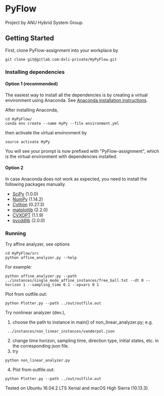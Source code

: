 # PyFlow

Project by ANU Hybrid System Group.

## Getting Started

First, clone PyFlow-assignment into your workplace by

```
git clone git@gitlab.com:dxli-private/HyPyFlow.git
```

### Installing dependencies
#### Option 1 (recommended)
The easiest way to install all the dependencies is by creating a virtual environment using Anaconda. See [Anaconda installation instructions](https://conda.io/docs/user-guide/install/index.html).

After installing Anaconda,
```
cd HyPyFlow/
conda env create --name HyPy --file environment.yml
```
then activate the virtual environment by
```
source activate HyPy
```
You will see your prompt is now prefixed with "PyFlow-assignment", which is the virtual environment with dependencies installed.

#### Option 2
In case Anaconda does not work as expected, you need to install the following packages manually.

- [SciPy](https://www.scipy.org/) (1.0.0)
- [NumPy](http://www.numpy.org/) (1.14.2)
- [Cython](http://cython.readthedocs.io/en/latest/src/quickstart/install.html) (0.27.3)
- [matplotlib](https://matplotlib.org/) (2.2.0)
- [CVXOPT](http://cvxopt.org/install/index.html) (1.1.9)
- [pycddlib](http://pycddlib.readthedocs.io/en/latest/) (2.0.0)

### Running

Try affine analyzer, see options
```
cd HyPyFlow/src
python affine_analyzer.py --help
```

For example:
```
python affine_analyzer.py --path ../instances/single_mode_affine_instances/free_ball.txt --dt 0 --horizon 1 --sampling_time 0.1 --opvars 0 1

```

Plot from outfile.out:
```
python Plotter.py --path ../out/outfile.out
```

Try nonlinear analyzer (dev.),
 
1. choose the path to instance in main() of non_linear_analyzer.py; e.g. 
```
 ../instances/non_linear_instances/vanderpol.json
```
2. change time horizon, sampling time, direction type, initial states, etc. in the corresponding json file.
3. try
```
python non_linear_analyzer.py
```
4. Plot from outfile.out:
```
python Plotter.py --path ../out/outfile.out
```
 

Tested on Ubuntu 16.04.2 LTS Xenial and macOS High Sierra (10.13.3).
